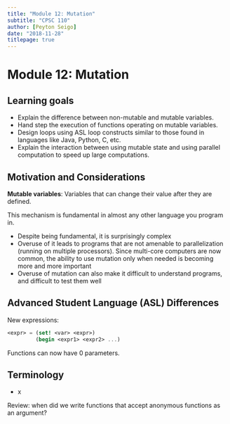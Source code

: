 ```yaml
---
title: "Module 12: Mutation"
subtitle: "CPSC 110"
author: [Peyton Seigo]
date: "2018-11-28"
titlepage: true
---
```


# Module 12: Mutation

## Learning goals

- Explain the difference between non-mutable and mutable variables.
- Hand step the execution of functions operating on mutable variables.
- Design loops using ASL loop constructs similar to those found in languages like Java, Python, C, etc.
- Explain the interaction between using mutable state and using parallel computation to speed up large computations.

## Motivation and Considerations

**Mutable variables**: Variables that can change their value after they are
defined.

This mechanism is fundamental in almost any other language you
program in.

- Despite being fundamental, it is surprisingly complex
- Overuse of it leads to programs that are not amenable to parallelization (running on multiple processors). Since multi-core computers are now common, the ability to use mutation only when needed is becoming more and more important
- Overuse of mutation can also make it difficult to understand programs, and difficult to test them well

## Advanced Student Language (ASL) Differences

New expressions:

```scheme
<expr> = (set! <var> <expr>)
         (begin <expr1> <expr2> ...)
```

Functions can now have 0 parameters.

## Terminology

- x

Review: when did we write functions that accept anonymous functions as an argument?
